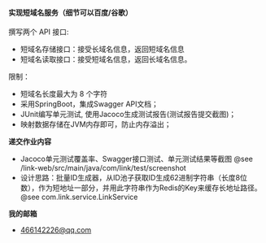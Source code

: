 #### 实现短域名服务（细节可以百度/谷歌）

撰写两个 API 接口:
- 短域名存储接口：接受长域名信息，返回短域名信息
- 短域名读取接口：接受短域名信息，返回长域名信息。

限制：
- 短域名长度最大为 8 个字符
- 采用SpringBoot，集成Swagger API文档；
- JUnit编写单元测试, 使用Jacoco生成测试报告(测试报告提交截图)；
- 映射数据存储在JVM内存即可，防止内存溢出；

**递交作业内容** 
- Jacoco单元测试覆盖率、Swagger接口测试、单元测试结果等截图  @see /link-web/src/main/java/com/link/test/screenshot
- 设计思路：批量ID生成器，从ID池子获取ID生成62进制字符串（长度8位数），作为短地址一部分，并用此字符串作为Redis的Key来缓存长地址路径。@see com.link.service.LinkService

**我的邮箱**
- 466142226@qq.com 